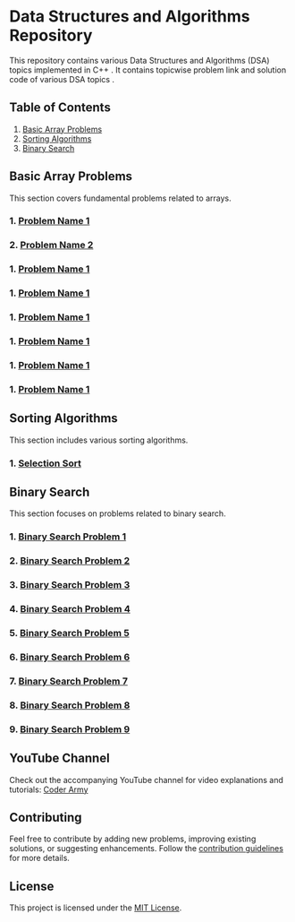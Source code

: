 # Data Structures and Algorithms Repository

This repository contains various Data Structures and Algorithms (DSA) topics implemented in C++ . It contains topicwise problem link and solution code of various DSA topics .
 
## Table of Contents

1. [Basic Array Problems](#basic-array-problems)
2. [Sorting Algorithms](#sorting-algorithms)
3. [Binary Search](#binary-search)

## Basic Array Problems

This section covers fundamental problems related to arrays.

### 1. [Problem Name 1](./Array/p1_basic.cpp)

### 2. [Problem Name 2](./Array/p2_getmin.cpp)

### 1. [Problem Name 1](./Array/p3_getmax.cpp)

### 1. [Problem Name 1](./Array/p4_linearSearch.cpp)

### 1. [Problem Name 1](./Array/p5_reversearray.cpp)

### 1. [Problem Name 1](./Array/p6_secondmax.cpp)

### 1. [Problem Name 1](./Array/p7_fibonacci.cpp)

### 1. [Problem Name 1](./Array/p8_rotatearrayby1.cpp)
<!-- Add more problems as needed -->

## Sorting Algorithms

This section includes various sorting algorithms.

### 1. [Selection Sort](./Sorting_Algos/p1_selectionsort.cpp)

<!-- Add more sorting algorithms as needed -->

## Binary Search

This section focuses on problems related to binary search.

### 1. [Binary Search Problem 1](./binarySearch/p1_basicBinarySearch.cpp)

### 2. [Binary Search Problem 2](./binarySearch/p2_FirstLastOccurance.cpp)

### 3. [Binary Search Problem 3](.binarySearch/p3_SearchInsertPosition.cpp)

### 4. [Binary Search Problem 4](./binarySearch/p4_sqrt.cpp)

### 5. [Binary Search Problem 5](./binarySearch/p5_NumberOfOccurances.cppp)

### 6. [Binary Search Problem 6](.binarySearch/p6_cubeRoot.cpp)

### 7. [Binary Search Problem 7](./binarySearch/p7_CountOfZeroes.cpp)

### 8. [Binary Search Problem 8](./binarySearch/p8_PeakIndexMountain.cpp)

### 9. [Binary Search Problem 9](./binarySearch/p9_FindMinRotatedArray.cpp)

<!-- Add more binary search problems as needed -->

## YouTube Channel
Check out the accompanying YouTube channel for video explanations and tutorials: [Coder Army](https://youtube.com/@CoderArmy9?si=vc7X_Fis2kOgsE7i)

## Contributing

Feel free to contribute by adding new problems, improving existing solutions, or suggesting enhancements. Follow the [contribution guidelines](./CONTRIBUTING.md) for more details.

## License

This project is licensed under the [MIT License](./LICENSE).
